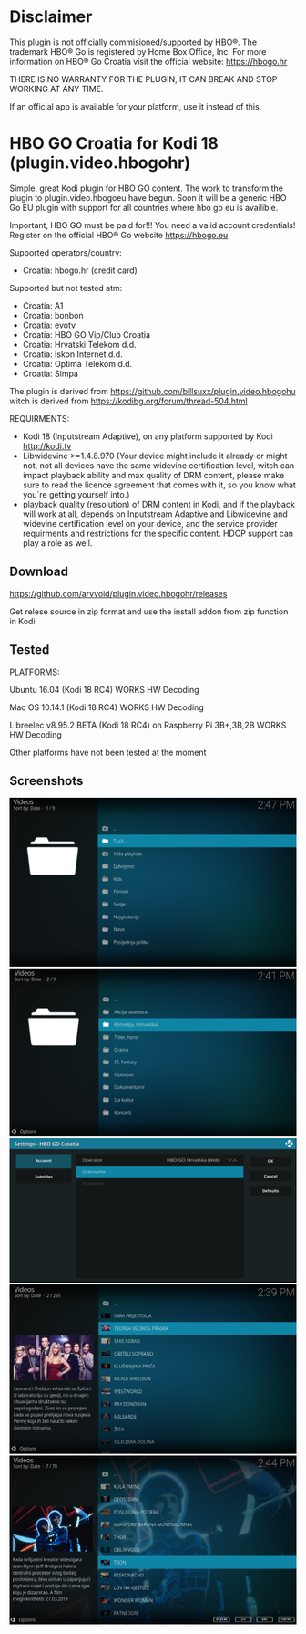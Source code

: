 # Disclaimer

This plugin is not officially commisioned/supported by HBO®. The trademark HBO® Go is registered by Home Box Office, Inc.
For more information on HBO® Go Croatia visit the official website: https://hbogo.hr

THERE IS NO WARRANTY FOR THE PLUGIN, IT CAN BREAK AND STOP WORKING AT ANY TIME.

If an official app is available for your platform, use it instead of this.

# HBO GO Croatia for Kodi 18 (plugin.video.hbogohr)

Simple, great Kodi plugin for HBO GO content. The work to transform the plugin to plugin.video.hbogoeu have begun. Soon it will be a generic HBO Go EU plugin with support for all countries where hbo go eu is availible.

Important, HBO GO must be paid for!!! You need a valid account credentials!
Register on the official HBO® Go website https://hbogo.eu

Supported operators/country:

* Croatia: hbogo.hr (credit card)

Supported but not tested atm:

* Croatia: A1
* Croatia: bonbon
* Croatia: evotv
* Croatia: HBO GO Vip/Club Croatia
* Croatia: Hrvatski Telekom d.d.
* Croatia: Iskon Internet d.d.
* Croatia: Optima Telekom d.d.
* Croatia: Simpa

The plugin is derived from https://github.com/billsuxx/plugin.video.hbogohu witch is derived from https://kodibg.org/forum/thread-504.html

REQUIRMENTS:
* Kodi 18 (Inputstream Adaptive), on any platform supported by Kodi http://kodi.tv
* Libwidevine >=1.4.8.970 (Your device might include it already or might not, not all devices have the same widevine certification level, witch can impact playback ability and max quality of DRM content, please make sure to read the licence agreement that comes with it, so you know what you´re getting yourself into.)
* playback quality (resolution) of DRM content in Kodi, and if the playback will work at all, depends on Inputstream Adaptive and Libwidevine and widevine certification level on your device, and the service provider requirments and restrictions for the specific content. HDCP support can play a role as well.

## Download

https://github.com/arvvoid/plugin.video.hbogohr/releases

Get relese source in zip format and use the install addon from zip function in Kodi

## Tested

PLATFORMS:

Ubuntu 16.04 (Kodi 18 RC4)
WORKS HW Decoding

Mac OS 10.14.1 (Kodi 18 RC4)
WORKS  HW Decoding

Libreelec v8.95.2 BETA (Kodi 18 RC4)
on Raspberry Pi 3B+,3B,2B
WORKS HW Decoding

Other platforms have not been tested at the moment

## Screenshots

![Screenshot 1](/resources/screenshot-01.png?raw=true "Screenshot 1")
![Screenshot 2](/resources/screenshot-02.png?raw=true "Screenshot 2")
![Screenshot 3](/resources/screenshot-03.png?raw=true "Screenshot 3")
![Screenshot 4](/resources/screenshot-04.png?raw=true "Screenshot 4")
![Screenshot 5](/resources/screenshot-05.png?raw=true "Screenshot 5")
